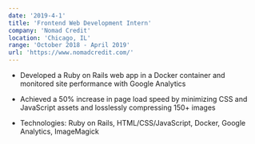 ```yaml
---
date: '2019-4-1'
title: 'Frontend Web Development Intern'
company: 'Nomad Credit'
location: 'Chicago, IL'
range: 'October 2018 - April 2019'
url: 'https://www.nomadcredit.com/'
---
```


- Developed a Ruby on Rails web app in a Docker container and monitored site performance with Google Analytics

- Achieved a 50% increase in page load speed by minimizing CSS and JavaScript assets and losslessly compressing 150+ images

- Technologies: Ruby on Rails, HTML/CSS/JavaScript, Docker, Google Analytics, ImageMagick